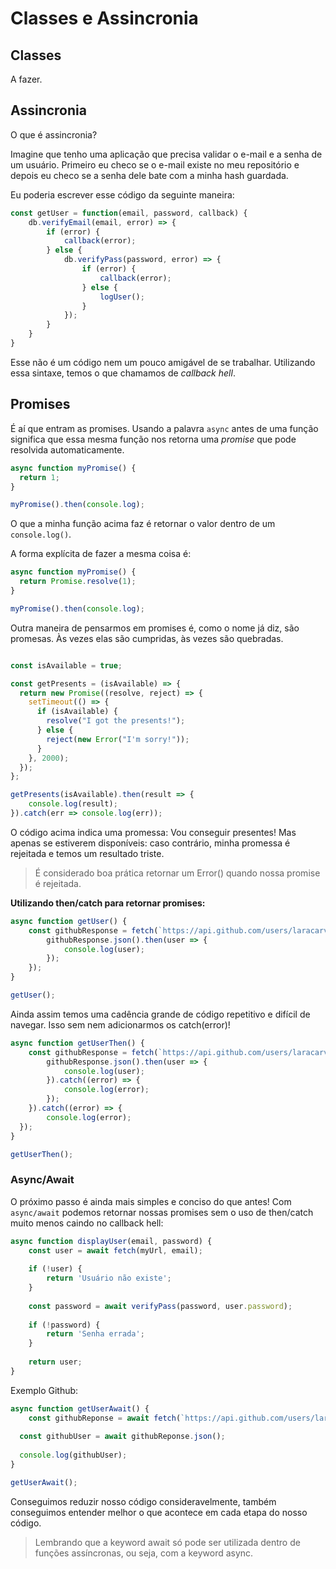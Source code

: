 # Classes e Assincronia

## Classes

A fazer.

## Assincronia

O que é assincronia?

Imagine que tenho uma aplicação que precisa validar o e-mail e a senha de um usuário. Primeiro eu checo se o e-mail existe no meu repositório e depois eu checo se a senha dele bate com a minha hash guardada.

Eu poderia escrever esse código da seguinte maneira:

```js
const getUser = function(email, password, callback) {
	db.verifyEmail(email, error) => {
		if (error) {
			callback(error);
		} else {
			db.verifyPass(password, error) => {
 				if (error) {
					callback(error);
				} else {
					logUser();
				}
			});
		}
 	}
}
```

Esse não é um código nem um pouco amigável de se trabalhar. Utilizando essa sintaxe, temos o que chamamos de _callback hell_.

## Promises
É aí que entram as promises. Usando a palavra `async` antes de uma função significa que essa mesma função nos retorna uma _promise_ que pode resolvida automaticamente.

```js
async function myPromise() {
  return 1;
}

myPromise().then(console.log);
```

O que a minha função acima faz é retornar o valor dentro de um `console.log()`.

A forma explícita de fazer a mesma coisa é:

```js
async function myPromise() {
  return Promise.resolve(1);
}

myPromise().then(console.log);
```

Outra maneira de pensarmos em promises é, como o nome já diz, são promesas. Às vezes elas são cumpridas, às vezes são quebradas.

```js

const isAvailable = true;

const getPresents = (isAvailable) => {
  return new Promise((resolve, reject) => {
    setTimeout(() => {
      if (isAvailable) {
        resolve("I got the presents!");
      } else {
        reject(new Error("I'm sorry!"));
      }
    }, 2000);
  });
};

getPresents(isAvailable).then(result => {
	console.log(result);
}).catch(err => console.log(err));
```

O código acima indica uma promessa: Vou conseguir presentes! Mas apenas se estiverem disponíveis: caso contrário, minha promessa é rejeitada e temos um resultado triste.

> É considerado boa prática retornar um Error() quando nossa promise é rejeitada.


**Utilizando then/catch para retornar promises:**

```js
async function getUser() {
	const githubResponse = fetch(`https://api.github.com/users/laracarvalho`).then(githubResponse => {
  		githubResponse.json().then(user => {
			console.log(user);
		});
	});
}

getUser();
```

Ainda assim temos uma cadência grande de código repetitivo e difícil de navegar. Isso sem nem adicionarmos os catch(error)!

```js
async function getUserThen() {
	const githubResponse = fetch(`https://api.github.com/users/laracarvalho`).then(githubResponse => {
 		githubResponse.json().then(user => {
			console.log(user);
		}).catch((error) => {
			console.log(error);
  		});
	}).catch((error) => {
		console.log(error);
  });
}

getUserThen();
```


### Async/Await 
O próximo passo é ainda mais simples e conciso do que antes! Com `async/await` podemos retornar nossas promises sem o uso de then/catch muito menos caindo no callback hell:

```js
async function displayUser(email, password) {
	const user = await fetch(myUrl, email);
	
	if (!user) {
		return 'Usuário não existe';
	}
	
	const password = await verifyPass(password, user.password);
	
	if (!password) {
		return 'Senha errada';
	}
	
	return user;
}
```

Exemplo Github:

```js
async function getUserAwait() {
	const githubReponse = await fetch(`https://api.github.com/users/laracarvalho`);
  
  const githubUser = await githubReponse.json();
	
  console.log(githubUser);
}

getUserAwait();
```

Conseguimos reduzir nosso código consideravelmente, também conseguimos entender melhor o que acontece em cada etapa do nosso código.

> Lembrando que a keyword await só pode ser utilizada dentro de funções assíncronas, ou seja, com a keyword async.